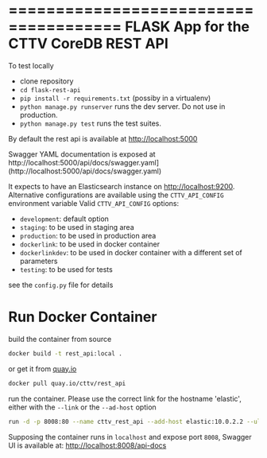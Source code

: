 ======================================
FLASK App for the CTTV CoreDB REST API
======================================

To test locally

- clone repository
- ```cd flask-rest-api```
- ```pip install -r requirements.txt``` (possiby in a virtualenv)
- ```python manage.py runserver``` runs the dev server. Do not use in production.
- ```python manage.py test``` runs the test suites.

By default the rest api is available at [http://localhost:5000](http://localhost:5000)

Swagger YAML documentation is exposed at  http://localhost:5000/api/docs/swagger.yaml](http://localhost:5000/api/docs/swagger.yaml)

It expects to have an Elasticsearch instance on [http://localhost:9200](http://localhost:9200). Alternative configurations are available using the `CTTV_API_CONFIG` environment variable
Valid `CTTV_API_CONFIG` options:

- `development`: default option
- `staging`: to be used in staging area
- `production`: to be used in production area
- `dockerlink`: to be used in docker container
- `dockerlinkdev`: to be used in docker container with a different set of parameters
- `testing`: to be used for tests

see the `config.py` file for details



Run Docker Container
====================

build the container from source
```bash
docker build -t rest_api:local .
```

or get it from [quay.io](https://quay.io/repository/cttv/rest_api)
```bash
docker pull quay.io/cttv/rest_api
```

run the container. Please use the correct link for the hostname 'elastic', either with the `--link` or the `--ad-host` option
```bash
run -d -p 8008:80 --name cttv_rest_api --add-host elastic:10.0.2.2 --ulimit nofile=65535:65535 -e "CTTV_API_CONFIG=dockerlink" rest_api:local
```

Supposing the container runs in `localhost` and expose port `8008`, Swagger UI is available at: [http://localhost:8008/api-docs](http://localhost:8008/api-docs)
